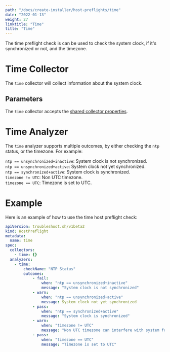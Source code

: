 ```yaml
---
path: "/docs/create-installer/host-preflights/time"
date: "2022-01-13"
weight: 27
linktitle: "Time"
title: "Time"
---
```

 
The time preflight check is can be used to check the system clock, if it's synchronized or not, and the timezone.

# Time Collector

The `time` collector will collect information about the system clock.

## Parameters

The `time` collector accepts the [shared collector properties](https://troubleshoot.sh/docs/collect/collectors/#shared-properties).

# Time Analyzer

The `time` analyzer supports multiple outcomes, by either checking the `ntp` status, or the timezone. For example:

`ntp == unsynchronized+inactive`: System clock is not synchronized.</br>
`ntp == unsynchronized+active`: System clock not yet synchronized.</br>
`ntp == synchronized+active`: System clock is synchronized.</br>
`timezone != UTC`: Non UTC timezone.</br>
`timezone == UTC`: Timezone is set to UTC.

# Example

Here is an example of how to use the time host preflight check:

```yaml
apiVersion: troubleshoot.sh/v1beta2
kind: HostPreflight
metadata:
  name: time
spec:
  collectors:
    - time: {}
  analyzers:
    - time:
        checkName: "NTP Status"
        outcomes:
            - fail:
                when: "ntp == unsynchronized+inactive"
                message: "System clock is not synchronized"
            - warn:
                when: "ntp == unsynchronized+active"
                message: System clock not yet synchronized                
            - pass:
                when: "ntp == synchronized+active"
                message: "System clock is synchronized"
            - warn: 
                when: "timezone != UTC"
                message: "Non UTC timezone can interfere with system function"
            - pass:
                when: "timezone == UTC"
                message: "Timezone is set to UTC"
```
